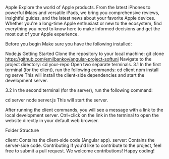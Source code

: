 Apple
Explore the world of Apple products. From the latest iPhones to powerful iMacs and versatile iPads, we bring you comprehensive reviews, insightful guides, and the latest news about your favorite Apple devices. Whether you're a long-time Apple enthusiast or new to the ecosystem, find everything you need to know here to make informed decisions and get the most out of your Apple experience.

Before you begin
Make sure you have the following installed:

Node.js
Getting Started
Clone the repository to your local machine:
git clone https://github.com/emilbankov/angular-project-softuni
Navigate to the project directory:
cd your-repo
Open two separate terminals. 
3.1 In the first terminal (for the client), run the following commands:
cd client
npm install
ng serve
This will install the client-side dependencies and start the development server.

3.2 In the second terminal (for the server), run the following command:

cd server
node server.js
This will start the server.

After running the client commands, you will see a message with a link to the local development server. Ctrl+click on the link in the terminal to open the website directly in your default web browser.

Folder Structure

client: Contains the client-side code (Angular app).
server: Contains the server-side code.
Contributing If you'd like to contribute to the project, feel free to submit a pull request. We welcome contributions!
Happy coding!